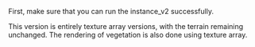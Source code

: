 First, make sure that you can run the instance_v2 successfully.


This version is entirely texture array versions, with the terrain remaining unchanged. The rendering of vegetation is also done using texture array.

